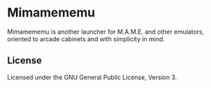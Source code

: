 # Mimamememu #

Mimamememu is another launcher for M.A.M.E. and other emulators, oriented to arcade cabinets and with simplicity in mind.

## License ##

Licensed under the GNU General Public License, Version 3.